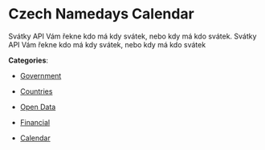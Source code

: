 # Czech Namedays Calendar


Svátky API Vám řekne kdo má kdy svátek, nebo kdy má kdo svátek. Svátky API Vám řekne kdo má kdy svátek, nebo kdy má kdo svátek



**Categories**:

- [Government](https://github.com/apis-list/apis-list#government)

- [Countries](https://github.com/apis-list/apis-list#countries)

- [Open Data](https://github.com/apis-list/apis-list#open-data)

- [Financial](https://github.com/apis-list/apis-list#financial)

- [Calendar](https://github.com/apis-list/apis-list#calendar)



